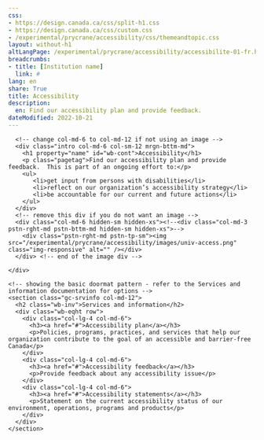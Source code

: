 ```yaml
---
css:
- https://design.canada.ca/css/split-h1.css
- https://design.canada.ca/css/custom.css
- /experimental/prycrane/accessibility/css/themeandtopic.css
layout: without-h1
altLangPage: /experimental/prycrane/accessibility/accessibilite-01-fr.html
breadcrumbs:
- title: [Institution name]
  link: #
lang: en
share: True
title: Accessibility
description: 
  en: Find our accessibility plan and provide feedback. 
dateModified: 2022-10-21
---
```


<div class="provisional profile">
  <div class="container">
    <div class="row">

      <!-- change col-md-6 to col-md-12 if not using an image -->
      <div class="intro col-md-6 col-sm-12 mrgn-bttm-md">
        <h1 property="name" id="wb-cont">Accessibility</h1>
        <p class="pagetag">Find our accessibility plan and provide feedback.  This is part of an ongoing effort to:</p>
        <ul>
           <li>get input from persons with disabilities</li>
           <li>reflect on our organization’s accessibility strategy</li>  
           <li>be accountable for our current and future actions</li>
        </ul>
      </div>
      <!-- remove this div if you do not want an image -->
      <div class="col-md-6 hidden-sm hidden-xs"><!--<div class="col-md-3 pstn-rght-md pstn-bttm-md hidden-sm hidden-xs">-->
        <div class="pstn-rght-md pstn-tp-sm"><img src="/experimental/prycrane/accessibility/images/univ-access.png" class="img-responsive" alt="" /></div>
      </div> <!-- end of the image div -->
      
    </div>
  </div>
</div>

<div class="container">
  <div class="row mrgn-tp-lg">

    <!-- showing the basic doormat pattern - refer to the Services and information documentation for options -->
    <section class="gc-srvinfo col-md-12">
      <h2 class="wb-inv">Services and information</h2>
      <div class="wb-eqht row">
        <div class="col-lg-4 col-md-6">
          <h3><a href="#">Accessibility plan</a></h3>
          <p>Policies, programs, practices, and services that help our organization contribute to the goal of an accessible and barrier-free Canada</p>
        </div>
        <div class="col-lg-4 col-md-6">
          <h3><a href="#">Accessibility feedback</a></h3>
          <p>Provide feedback about any accessibility issue</p>
        </div>
        <div class="col-lg-4 col-md-6">
          <h3><a href="#">Accessibility statements</a></h3>
          <p>Statement on the current accessibility status of our environment, operations, programs and products</p>
        </div>
      </div>
    </section>
  </div>
</div>
